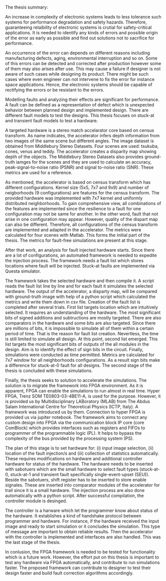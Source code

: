 The thesis summary:

An increase in complexity of electronic systems leads to less tolerance such systems for performance degradation and safety hazards. Therefore, guaranteeing relaibility of electronic systems is crutial for safety-critical applications. It is needed to identify any kinds of errors and possible origin of the error as early as possible and find out solutions not to sacrifice for performance.

An occurrence of the error can depends on different reasons including manufacturing defects, aging, environmental interruption and so on. Some of this errors can be detected and corrected after production however some of them may also arises after use. This may cause a failure if designer is not aware of such cases while designing its product. There might be such cases where even engineer can not intervene to fix the error for instance space applications. Hence, the electronic systems should be capable of rectifying the errors or be resistant to the errors.

Modelling faults and analyzing their effects are significant for performance. A fault can be defined as a representation of defect which is unexpected behavior between planned design and implemented design. There are different fault models to test the designs. This thesis focuses on stuck-at and transient fault models to test a hardware.

A targeted hardware is a stereo match accelarator core based on census transform. As name indicates, the accelerator infers depth information from two images of the same scene but different angles. The image dataset is obtained from Middlebury Stereo Datasets. Four scenes are used: tsukuba, cones, venus and teddy. The accelerator creates a disparity map showing depth of the objects. The Middlebury Stereo Datasets also provides ground-truth iamges for the scenes and they are used to calculate an accuracy, peak-signal-to-noise ratio (PSNR) and signal to-noise ratio (SNR). These metrics are used for a reference.

As mentioned, the accelerator is based on census transform which has different configurations. Kernel size (5x5, 7x7 and 9x9) and number of neigborhoods (9 configurations) are features for the census transform. The provided hardware was implemented with 7x7 kernel and uniformly distributed neighborhoods. To gain comprehensive view, all combinations of the features are implemented since the resilience to a fault for one configuration may not be same for another. In the other word, fault that not arise in one configuration may appear. However, quality of the dispart map can also be different. Therefore, all configurations of the census transform are implemented and adapted in the accelerator. The metrics were calculated for four scenes with Matlab. This forms the initial part of the thesis. The metrics for fault-free simulations are present at this stage.

After that work, an analysis for fault injected hardware starts. Since there are a lot of
configurations, an automated framework is needed to expedite the injection process. The framework needs a fault list which stores locations where fault will be injected. Stuck-at faults are implemented via Questa simulator.

The framework takes the selected hardware and then compile it. A script reads the fault list line by line and for each fault it simulates the selected hardware. The output of the accelerator, a disparty map, will be compared with ground-truth image with help of a python script which calculated the metrics and write them down in csv file.
Creation of the fault list is completed after several trials. First list targets location which
are intuitively selected. It requires an understanding of the hardware. The most significant bits of signed additions and subtructions are mostly targeted. There are also comparators in the hardware and some bits are also targeted. Since there are millions of bits, it is impossible to simulate all of them within a certain period of time. That is the reason for fault list creation. Nevertless, the time is still limited to simulate all design. At this point, second list emerged. This list targets the most significant bits of outputs of the all modules in the design. Aim is to identify the effect of sign bits in the circuit. Finally, simulations were conducted as time permitted. Metrics are calculated for 7x7 window for all neighborhoods configurations. As a result sign bits make a difference for stuck-at-0 fault for all designs. The second stage of the thesis is concluded with these simulations.

Finally, the thesis seeks to solution to accelerate the simulations. The solution is to migrate the framework into FPGA environment. As it is apparent, FPGA can enable the simulations to run almost in real time. Hyper FPGA, Trenz SOM TE0803-03-4BE11-A, is used for the purpose. However, it is provided us by Multidisciplinary LABoratory (MLAB) from The Abdus Salam International Centre for Theoretical Physics (ICTP, Italy). A framework was introduced us by them. Connection to hyper FPGA is provided us via jupiter notebook. The framework aims to connect any custom design into FPGA via the communication block IP core (core ComBlock) which provides interfaces such as registers and FIFOs to programmer of the programmable logic (PL). It helps to bypass the complexity of the bus provided by the processing system (PS).

The plan of this stage is to set hardware for: (i) input image selection, (ii) location of the fault injection/s and (iii) collection of statistics automatically. These requires modifications on hardware and additional controller hardware for status of the hardware. The hardware needs to be inserted with sabotuers which are the small hardware to select fault types (stuck-at-0, stuck-at-1 and transient fault specifically single-event-upset (SEU)). Beside the sabotuers, shift register has to be inserted to store enable signales. These are inserted into comparator modules of the accelerator for trail since it is a small hardware. The injection process are also done automatically with a python script. After successful compilation, the controller module is desinged.

The controller is a harware which let the programmer know about status of the hardware. It establishes a kind of handshake protocol between programmer and hardware. For instance, if the hardware received the input image and ready to start simulation or it concludes the simulation. This type of message are important to obtain reliable results. Then the accelerator with the controller is implemented and interfaces are also handled. This was the last stage of the thesis.

In conlusion, the FPGA framework is needed to be tested for functionality which is a future work. However, the effort put on this thesis is important to test any hardware via FPGA automatically, and contribute to run simulations faster. The proposed framework can contribute to designer to test their design faster and build fault correction algorithms accordingly.
